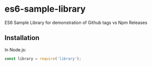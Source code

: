# es6-sample-library
ES6 Sample Library for demonstration of Github tags vs Npm Releases

## Installation

In Node.js:
```js
const library = require('library');
```
